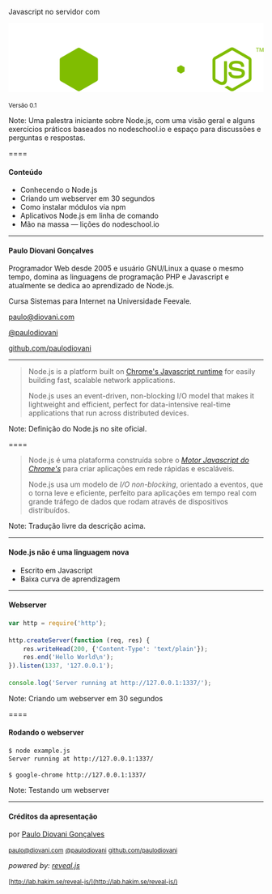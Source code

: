 
Javascript no servidor com 


![Node.js](img/node-logo.svg) <!-- .element: style="background:none; border:0;" -->

<small>Versão 0.1</small>

Note:
Uma palestra iniciante sobre Node.js, 
com uma visão geral e alguns exercícios práticos baseados no nodeschool.io 
e espaço para discussões e perguntas e respostas.

====

#### Conteúdo

* Conhecendo o Node.js
* Criando um webserver em 30 segundos
* Como instalar módulos via npm
* Aplicativos Node.js em linha de comando
* Mão na massa — lições do nodeschool.io

----

#### Paulo Diovani Gonçalves

Programador Web desde 2005 e usuário GNU/Linux a quase o mesmo tempo, domina as linguagens de programação PHP e Javascript e atualmente se dedica ao aprendizado de Node.js. 
<!-- .element: style="font-size:0.6em;" -->

Cursa Sistemas para Internet na Universidade Feevale.
<!-- .element: style="font-size:0.6em;" -->

[paulo@diovani.com](mailto:paulo@diovani.com)

[@paulodiovani](paulo@diovani.com)

[github.com/paulodiovani](http://github.com/paulodiovani)

----

>Node.js is a platform built on [Chrome's Javascript runtime](http://code.google.com/p/v8/) for easily building fast, scalable network applications. 
>
>Node.js uses an event-driven, non-blocking I/O model that makes it lightweight and efficient, perfect for data-intensive real-time applications that run across distributed devices.

Note:
Definição do Node.js no site oficial.

==== 

> Node.js é uma plataforma construída sobre o [_Motor Javascript do Chrome's_](http://code.google.com/p/v8/) para criar aplicações em rede rápidas e escaláveis. 
> 
> Node.js usa um modelo de _I/O_ _non-blocking_, orientado a eventos, que o torna leve e eficiente, perfeito para aplicações em tempo real com grande tráfego de dados que rodam através de dispositivos distribuídos.

Note:
Tradução livre da descrição acima.

----

#### Node.js não é uma linguagem nova

* Escrito em Javascript
* Baixa curva de aprendizagem

----

#### Webserver

```javascript
var http = require('http');

http.createServer(function (req, res) {
    res.writeHead(200, {'Content-Type': 'text/plain'});
    res.end('Hello World\n');
}).listen(1337, '127.0.0.1');

console.log('Server running at http://127.0.0.1:1337/');
```

Note:
Criando um webserver em 30 segundos

====

#### Rodando o webserver

```
$ node example.js
Server running at http://127.0.0.1:1337/

$ google-chrome http://127.0.0.1:1337/
```

Note:
Testando um webserver

----

#### Créditos da apresentação

por [Paulo Diovani Gonçalves](mailto:paulo@diovani.com)

<small>[paulo@diovani.com](mailto:paulo@diovani.com)</small>
<small>[@paulodiovani](paulo@diovani.com)</small>
<small>[github.com/paulodiovani](http://github.com/paulodiovani)</small>

_powered by: [reveal.js](http://lab.hakim.se/reveal-js/)_

<small>[http://lab.hakim.se/reveal-js/](http://lab.hakim.se/reveal-js/)</small>
